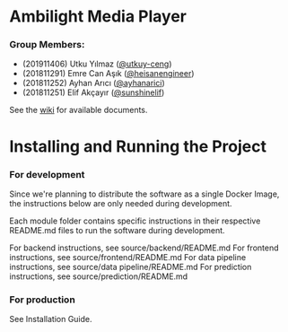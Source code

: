 # Ambilight Media Player

### Group Members:

- (201911406) Utku Yılmaz ([@utkuy-ceng](https://github.com/utkuy-ceng "@utkuy-ceng"))
- (201811291) Emre Can Aşık ([@heisanengineer](https://github.com/heisanengineer "@heisanengineer"))
- (201811252) Ayhan Arıcı ([@ayhanarici](https://github.com/ayhanarici "@ayhanarici"))
- (201811251) Elif Akçayır ([@sunshinelif](https://github.com/sunshinelif "@sunshinelif"))

See the [wiki](https://github.com/CankayaUniversity/ceng-407-408-2021-2022-Ambilight-Media-Player/wiki "wiki") for available documents.

# Installing and Running the Project

### For development
Since we're planning to distribute the software as a single Docker Image, the instructions below are only needed during development.

Each module folder contains specific instructions in their respective README.md files to run the software during development.

For backend instructions, see source/backend/README.md
For frontend instructions, see source/frontend/README.md
For data pipeline instructions, see source/data pipeline/README.md
For prediction instructions, see source/prediction/README.md

### For production
See Installation Guide.
